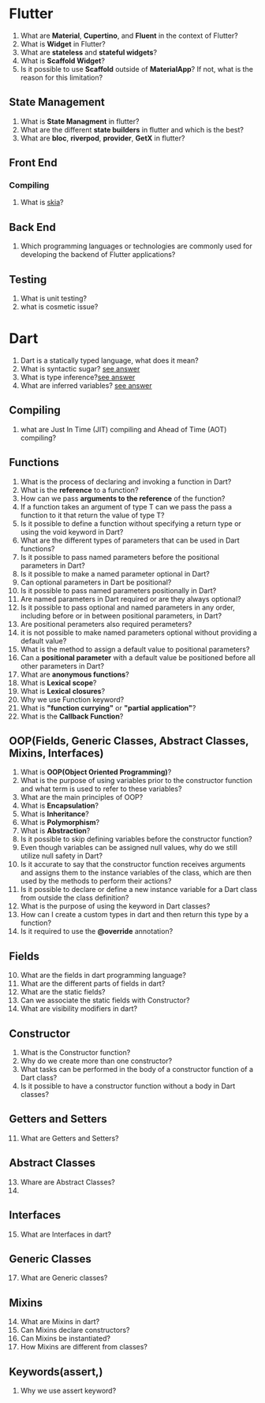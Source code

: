 # Flutter
1. What are __Material__, __Cupertino__, and __Fluent__ in the context of Flutter?
2. What is __Widget__ in Flutter?
3. What are __stateless__ and __stateful widgets__?
4. What is __Scaffold Widget__?
5. Is it possible to use __Scaffold__ outside of __MaterialApp__? If not, what is the reason for this limitation?
## State Management
1. What is __State Managment__ in flutter?
2. What are the different __state builders__ in flutter and which is the best?
3. What are __bloc__, __riverpod__, __provider__, __GetX__ in flutter?
## Front End
### Compiling
1. What is [skia](https://skia.org/)?
## Back End 
1. Which programming languages or technologies are commonly used for developing the backend of Flutter applications?
## Testing
1. What is unit testing?
2. what is cosmetic issue?
# Dart
1. Dart is a statically typed language, what does it mean?
1. What is syntactic sugar? [see answer](https://chat.openai.com/share/d0be362f-4dc7-4f40-ade7-d10cba53c65c)
2. What is type inference?[see answer](https://chat.openai.com/share/9f564356-cd65-49a6-b5b3-4169103c4a33)
3. What are inferred variables? [see answer](https://chat.openai.com/share/3bfe835d-6fdf-4812-9697-db65811b4149)
## Compiling
1. what are Just In Time (JIT) compiling and Ahead of Time (AOT) compiling?
## Functions
1. What is the process of declaring and invoking a function in Dart?
1. What is the __reference__ to a function?
1. How can we pass __arguments to the reference__ of the function?
2. If a function takes an argument of type T can we pass the pass a function to it that return the value of type T?
3. Is it possible to define a function without specifying a return type or using the void keyword in Dart?
4. What are the different types of parameters that can be used in Dart functions?
5. Is it possible to pass named parameters before the positional parameters in Dart?
6. Is it possible to make a named parameter optional in Dart?
7. Can optional parameters in Dart be positional?
8. Is it possible to pass named parameters positionally in Dart?
9. Are named parameters in Dart required or are they always optional?
10. Is it possible to pass optional and named parameters in any order, including before or in between positional parameters, in Dart?
11. Are positional perameters also required perameters?
12. it is not possible to make named parameters optional without providing a default value?
13. What is the method to assign a default value to positional parameters?
14. Can a __positional parameter__ with a default value be positioned before all other parameters in Dart?
15. What are __anonymous functions__?
16. What is __Lexical scope__?
17. What is __Lexical closures__?
18. Why we use Function keyword?
19. What is **"function currying"** or __"partial application"__?
20. What is the __Callback Function__?
## OOP(Fields, Generic Classes, Abstract Classes, Mixins, Interfaces)
1. What is __OOP(Object Oriented Programming)__?
1. What is the purpose of using variables prior to the constructor function and what term is used to refer to these variables?
2. What are the main principles of OOP?
3. What is __Encapsulation__?
4. What is __Inheritance__?
5. What is __Polymorphism__?
6. What is __Abstraction__?
7. Is it possible to skip defining variables before the constructor function?
8. Even though variables can be assigned null values, why do we still utilize null safety in Dart?
9. Is it accurate to say that the constructor function receives arguments and assigns them to the instance variables of the class, which are then used by the methods to perform their actions?
10. Is it possible to declare or define a new instance variable for a Dart class from outside the class definition?
11. What is the purpose of using the keyword in Dart classes?
12. How can I create a custom types in dart and then return this type by a function?
13. Is it required to use the __@override__ annotation?
## Fields
10. What are the fields in dart programming language?
11. What are the different parts of fields in dart?
12. What are the static fields?
13. Can we associate the static fields with Constructor?
14. What are visibility modifiers in dart?
## Constructor
1. What is the Constructor function?
10. Why do we create more than one constructor?
11. What tasks can be performed in the body of a constructor function of a Dart class?
12. Is it possible to have a constructor function without a body in Dart classes?
## Getters and Setters
11. What are Getters and Setters?
## Abstract Classes
13. Whare are Abstract Classes?
14. 
## Interfaces
15. What are Interfaces in dart?
## Generic Classes
17. What are Generic classes?
## Mixins
14. What are Mixins in dart?
15. Can Mixins declare constructors?
16. Can Mixins be instantiated?
17. How Mixins are different from classes?
## Keywords(assert,)
1. Why we use assert keyword?

